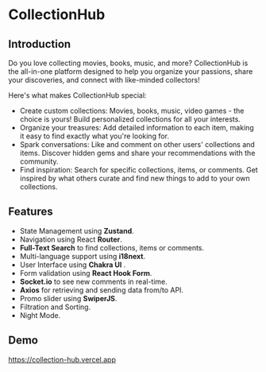 # CollectionHub

## Introduction

Do you love collecting movies, books, music, and more? CollectionHub is the all-in-one platform designed to help you organize your passions, share your discoveries, and connect with like-minded collectors!

Here's what makes CollectionHub special:

- Create custom collections: Movies, books, music, video games - the choice is yours! Build personalized collections for all your interests.
- Organize your treasures: Add detailed information to each item, making it easy to find exactly what you're looking for.
- Spark conversations: Like and comment on other users' collections and items. Discover hidden gems and share your recommendations with the community.
- Find inspiration: Search for specific collections, items, or comments. Get inspired by what others curate and find new things to add to your own collections.

## Features

- State Management using **Zustand**.
- Navigation using React **Router**.
- **Full-Text Search** to find collections, items or comments.
- Multi-language support using **i18next**.
- User Interface using **Chakra UI** .
- Form validation using **React Hook Form**.
- **Socket.io** to see new comments in real-time.
- **Axios** for retrieving and sending data from/to API.
- Promo slider using **SwiperJS**.
- Filtration and Sorting.
- Night Mode.

## Demo

https://collection-hub.vercel.app
